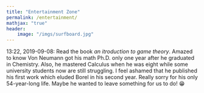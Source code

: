 ```yaml
---
title: "Entertainment Zone"
permalink: /entertainment/
mathjax: "true"
header:
    image: "/imgs/surfboard.jpg"
---
```


13:22, 2019-09-08: Read the book *an itroduction to game theory*. Amazed to know Von Neumann got his math Ph.D. only one year after he graduated in Chemistry. Also, he mastered Calculus when he was eight while some university students now are still struggling. I feel ashamed that he published his first work which eluded Borel in his second year. Really sorry for his only 54-year-long life. Maybe he wanted to leave something for us to do! :grin:

